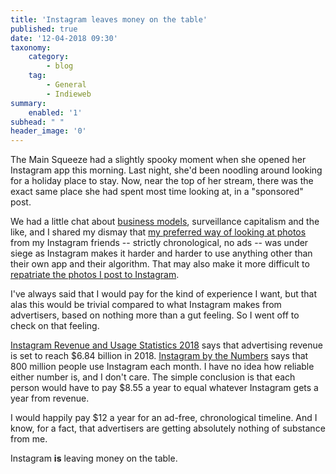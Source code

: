 ```yaml
---
title: 'Instagram leaves money on the table'
published: true
date: '12-04-2018 09:30'
taxonomy:
    category:
        - blog
    tag:
        - General
        - Indieweb
summary:
    enabled: '1'
subhead: " "
header_image: '0'
--- 
```


The Main Squeeze had a slightly spooky moment when she opened her Instagram app this morning. Last night, she'd been noodling around looking for a holiday place to stay. Now, near the top of her stream, there was the exact same place she had spent most time looking at, in a "sponsored" post.

We had a little chat about [business models](https://www.jeremycherfas.net/blog/instagram-s-algorithm), surveillance capitalism and the like, and I shared my dismay that [my preferred way of looking at photos](https://instagram-atom.appspot.com) from my Instagram friends -- strictly chronological, no ads -- was under siege as Instagram makes it harder and harder to use anything other than their own app and their algorithm. That may also make it more difficult to [repatriate the photos I post to Instagram](https://ownyourgram.com).

I've always said that I would pay for the kind of experience I want, but that alas this would be trivial compared to what Instagram makes from advertisers, based on nothing more than a gut feeling. So I went off to check on that feeling.

[Instagram Revenue and Usage Statistics 2018](http://www.businessofapps.com/data/instagram-statistics/) says that advertising revenue is set to reach $6.84 billion in 2018. [Instagram by the Numbers](https://www.omnicoreagency.com/instagram-statistics/) says that 800 million people use Instagram each month. I have no idea how reliable either number is, and I don't care. The simple conclusion is that each person would have to pay $8.55 a year to equal whatever Instagram gets a year from revenue. 

I would happily pay $12 a year for an ad-free, chronological timeline. And I know, for a fact, that advertisers are getting absolutely nothing of substance from me. 

Instagram **is** leaving money on the table.
